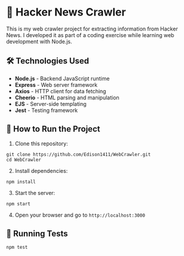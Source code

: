 # 🚀 Hacker News Crawler

This is my web crawler project for extracting information from Hacker News. I developed it as part of a coding exercise while learning web development with Node.js.


## 🛠️ Technologies Used

- **Node.js** - Backend JavaScript runtime
- **Express** - Web server framework 
- **Axios** - HTTP client for data fetching
- **Cheerio** - HTML parsing and manipulation
- **EJS** - Server-side templating
- **Jest** - Testing framework

## 🚦 How to Run the Project

1. Clone this repository:
```
git clone https://github.com/Edison1411/WebCrawler.git
cd WebCrawler
```

2. Install dependencies:
```
npm install
```

3. Start the server:
```
npm start
```

4. Open your browser and go to `http://localhost:3000`


## 🧪 Running Tests

```
npm test
```

